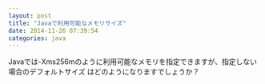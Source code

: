```yaml
---
layout: post
title: "Javaで利用可能なメモリサイズ"
date: 2014-11-26 07:39:54
categories: java
---
```

<p>Javaでは-Xms256mのように利用可能なメモリを指定できますが、指定しない場合のデフォルトサイズ
はどのようになりますでしょうか？</p>
